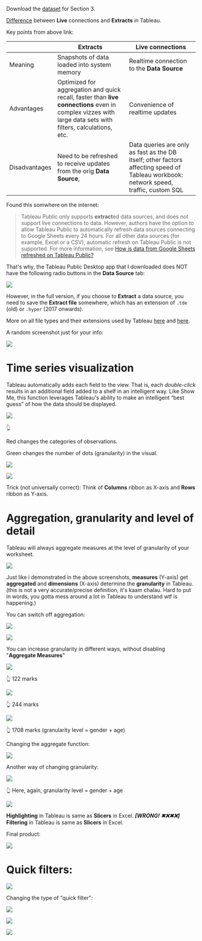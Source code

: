 Download the [dataset](https://www.superdatascience.com/pages/tableau) for Section 3.

[Difference](https://www.tableau.com/blog/tableau-cloud-tips-extracts-live-connections-cloud-data) between **Live** connections and **Extracts** in Tableau.

Key points from above link:

||Extracts|Live connections|
|-|-|-|
|Meaning|Snapshots of data loaded into system memory|Realtime connection to the **Data Source**|
|Advantages|Optimized for aggregation and quick recall, faster than **live connections** even in complex vizzes with large data sets with filters, calculations, etc.|Convenience of realtime updates|
|Disadvantages|Need to be refreshed to receive updates from the orig **Data Source**, |Data queries are only as fast as the DB itself; other factors affecting speed of Tableau workbook: network speed, traffic, custom SQL|

Found this somwhere on the internet:

> Tableau Public only supports **extract**ed data sources, and does not support live connections to data. However, authors have the option to allow Tableau Public to automatically refresh data sources connecting to Google Sheets every 24 hours. For all other data sources (for example, Excel or a CSV), automatic refresh on Tableau Public is not supported. For more information, see [How is data from Google Sheets refreshed on Tableau Public?](https://community.tableau.com/s/tableau-public-faq#:~:text=Tableau%20Public%20only%20supports%20extracted,Google%20Sheets%20every%2024%20hours.)

That's why, the Tableau Public Desktop app that I downloaded does NOT have the following radio buttons in the **Data Source** tab:

![](./markdown-linked-files/sec-0003-0001.png)

However, in the full version, if you choose to **Extract** a data source, you need to save the **Extract file** somewhere, which has an extension of `.tde` (old) or `.hyper` (2017 onwards).

More on all file types and their extensions used by Tableau [here](https://help.tableau.com/current/pro/desktop/en-us/environ_filesandfolders.htm) and [here](https://mindmajix.com/tableau-file-types-and-extensions).

A random screenshot just for your info:

![](./markdown-linked-files/sec-0003-0002.png)

# Time series visualization

Tableau automatically adds each field to the view. That is, each *double-click* results in an additional field added to a shelf in an intelligent way. Like Show Me, this function leverages Tableau's ability to make an intelligent “best guess” of how the data should be displayed.

![](./markdown-linked-files/sec-0003-0003.png)

👆

Red changes the categories of observations.

Green changes the number of dots (granularity) in the visual.

![](./markdown-linked-files/sec-0003-0004.png)

![](./markdown-linked-files/sec-0003-0005.png)

Trick (not universally correct): Think of **Columns** ribbon as X-axis and **Rows** ribbon as Y-axis.

# Aggregation, granularity and level of detail

Tableau will always aggregate measures at the level of granularity of your worksheet.

![](./markdown-linked-files/sec-0003-0019.png)

Just like i demonstrated in the above screenshots, **measures** (Y-axis) get **aggregated** and **dimensions** (X-axis) determine the **granularity** in Tableau. (this is not a very accurate/precise definition, it's kaam chalau. Hard to put in words, you gotta mess around a lot in Tableau to understand wtf is happening.)

You can switch off aggregation:

![](./markdown-linked-files/sec-0003-0006.png)

![](./markdown-linked-files/sec-0003-0007.png)

You can increase granularity in different ways, without disabling "**Aggregate Measures**"

![](./markdown-linked-files/sec-0003-0008.png)

👆 122 marks

![](./markdown-linked-files/sec-0003-0009.png)

👆 244 marks

![](./markdown-linked-files/sec-0003-0010.png)

👆 1708 marks (granularity level = gender + age)

Changing the aggregate function:

![](./markdown-linked-files/sec-0003-0011.png)

Another way of changing granularity:

![](./markdown-linked-files/sec-0003-0012.png)

👆 Here, again, granularity level = gender + age

![](./markdown-linked-files/sec-0003-0013.png)

**Highlighting** in Tableau is same as **Slicers** in Excel. ***\[WRONG! ✖❌✖❌\]*** **Filtering** in Tableau is same as **Slicers** in Excel.

Final product:

![](./markdown-linked-files/sec-0003-0014.png)

# Quick filters:

![](./markdown-linked-files/sec-0003-0015.png)

Changing the type of "quick filter":

![](./markdown-linked-files/sec-0003-0016.png)

![](./markdown-linked-files/sec-0003-0017.png)

![](./markdown-linked-files/sec-0003-0018.png)

